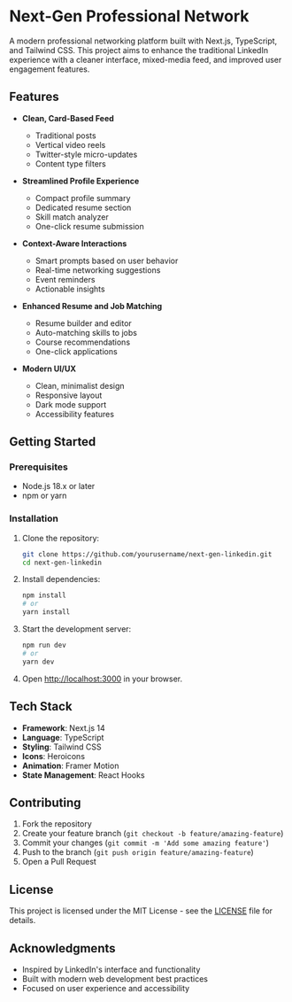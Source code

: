 # Next-Gen Professional Network

A modern professional networking platform built with Next.js, TypeScript, and Tailwind CSS. This project aims to enhance the traditional LinkedIn experience with a cleaner interface, mixed-media feed, and improved user engagement features.

## Features

- **Clean, Card-Based Feed**
  - Traditional posts
  - Vertical video reels
  - Twitter-style micro-updates
  - Content type filters

- **Streamlined Profile Experience**
  - Compact profile summary
  - Dedicated resume section
  - Skill match analyzer
  - One-click resume submission

- **Context-Aware Interactions**
  - Smart prompts based on user behavior
  - Real-time networking suggestions
  - Event reminders
  - Actionable insights

- **Enhanced Resume and Job Matching**
  - Resume builder and editor
  - Auto-matching skills to jobs
  - Course recommendations
  - One-click applications

- **Modern UI/UX**
  - Clean, minimalist design
  - Responsive layout
  - Dark mode support
  - Accessibility features

## Getting Started

### Prerequisites

- Node.js 18.x or later
- npm or yarn

### Installation

1. Clone the repository:
   ```bash
   git clone https://github.com/yourusername/next-gen-linkedin.git
   cd next-gen-linkedin
   ```

2. Install dependencies:
   ```bash
   npm install
   # or
   yarn install
   ```

3. Start the development server:
   ```bash
   npm run dev
   # or
   yarn dev
   ```

4. Open [http://localhost:3000](http://localhost:3000) in your browser.

## Tech Stack

- **Framework**: Next.js 14
- **Language**: TypeScript
- **Styling**: Tailwind CSS
- **Icons**: Heroicons
- **Animation**: Framer Motion
- **State Management**: React Hooks

## Contributing

1. Fork the repository
2. Create your feature branch (`git checkout -b feature/amazing-feature`)
3. Commit your changes (`git commit -m 'Add some amazing feature'`)
4. Push to the branch (`git push origin feature/amazing-feature`)
5. Open a Pull Request

## License

This project is licensed under the MIT License - see the [LICENSE](LICENSE) file for details.

## Acknowledgments

- Inspired by LinkedIn's interface and functionality
- Built with modern web development best practices
- Focused on user experience and accessibility 